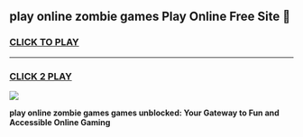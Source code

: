 
## play online zombie games Play Online Free Site 👋
<h3>
<a href="https://download.freeplayer.one?title=play_online_zombie_games&ref=21F">CLICK TO PLAY</a></h3>
<hr>

<h3>
<a href="https://download.freeplayer.one?title=play_online_zombie_games&ref=21F">CLICK 2 PLAY</a>
  
</h3>

<a href="https://download.freeplayer.one?title=play_online_zombie_games&ref=21F"><img src="https://cdnb.artstation.com/p/assets/images/images/032/539/853/original/anto-thomas-button-gif.gif"></a>


**play online zombie games games unblocked: Your Gateway to Fun and Accessible Online Gaming**
